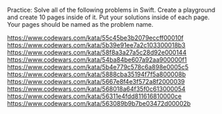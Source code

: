 Practice:
Solve all of the following problems in Swift.
Create a playground and create 10 pages inside of it.
Put your solutions inside of each page.
Your pages should be named as the problem name.


https://www.codewars.com/kata/55c45be3b2079eccff00010f 
https://www.codewars.com/kata/5b39e91ee7a2c103300018b3
https://www.codewars.com/kata/58f8a3a27a5c28d92e000144
https://www.codewars.com/kata/54ba84be607a92aa900000f1
https://www.codewars.com/kata/5b4e779c578c6a898e0005c5
https://www.codewars.com/kata/5888cba35194f7f5a800008b
https://www.codewars.com/kata/5667e8f4e3f572a8f2000039
https://www.codewars.com/kata/568018a64f35f0c613000054
https://www.codewars.com/kata/56311e4fdd811616810000ce
https://www.codewars.com/kata/563089b9b7be03472d00002b
